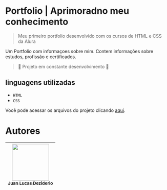 # Portfolio | Aprimoradno meu conhecimento
> Meu  primeiro portfolio desenvolvido com os cursos de HTML e CSS da Alura

Um Portfolio com informaçoes sobre mim.
Contem informações sobre estudos, profissão e certificados.

> 🚧 Projeto em constante desenvolvimento 🚧 

## linguagens utilizadas
- ``HTML``
- ``CSS``

Você pode acessar os arquivos do projeto clicando [aqui](https://github.com/jldeziderio/portfolio.git).

# Autores

| [<img src="https://avatars.githubusercontent.com/u/121065253?v=4" width=115><br><sub>Juan Lucas Deziderio</sub>](https://github.com/jldeziderio) |
| :---: |
